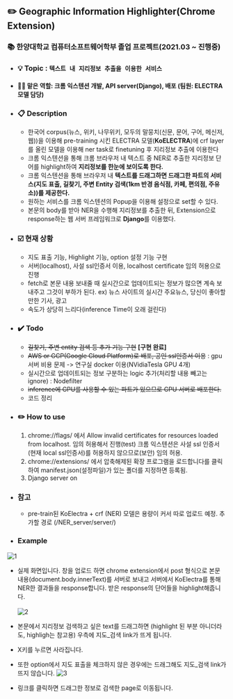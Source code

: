 ## :pencil2: Geographic Information Highlighter(Chrome Extension)
### :books: 한양대학교 컴퓨터소프트웨어학부 졸업 프로젝트(2021.03 ~ 진행중)
- ### :bulb: **Topic** : <code>텍스트 내 지리정보 추출을 이용한 서비스</code>
- #### 👨‍💻 맡은 역할: 크롬 익스텐션 개발, API server(Django), 배포 (팀원: ELECTRA 모델 담당)
- ### :clipboard: Description
  - 한국어 corpus(뉴스, 위키, 나무위키, 모두의 말뭉치(신문, 문어, 구어, 메신저, 웹))을 이용해 pre-training 시킨 ELECTRA 모델(**KoELECTRA**)에 crf layer를 올린 모델을 이용해 ner task로 finetuning 후 지리정보 추출에 이용한다
  - 크롬 익스텐션을 통해 크롬 브라우저 내 텍스트 중 NER로 추출한 지리정보 단어를 highlight하여 **지리정보를 한눈에 보이도록 한다.**
  - 크롬 익스텐션을 통해 브라우저 내 **텍스트를 드래그하면 드래그한 파트의 서비스(지도 표출, 길찾기, 주변 Entity 검색(1km 반경 음식점, 카페, 편의점, 주유소))를 제공한다.**
  - 원하는 서비스를 크롬 익스텐션의 Popup을 이용해 설정으로 set할 수 있다.
  - 본문의 body를 받아 NER을 수행해 지리정보를 추출한 뒤, Extension으로 response하는 웹 서버 프레임워크로 **Django**를 이용했다.
- ### :ballot_box_with_check: 현재 상황
  - 지도 표출 기능, Highlight 기능, option 설정 기능 구현
  - 서버(localhost), 사설 ssl인증서 이용, localhost certificate 임의 허용으로 진행
  - fetch로 본문 내용 보내줄 때 실시간으로 업데이트되는 정보가 많으면 계속 보내주고 그것이 부하가 된다. ex) 뉴스 사이트의 실시간 주요뉴스, 당신이 좋아할만한 기사, 광고
  - 속도가 상당히 느리다(inference Time이 오래 걸린다)
- ### :heavy_check_mark: Todo
  - ~~길찾기, 주변 entity 검색 등 추가 기능 구현~~ **[구현 완료]**
  - ~~AWS or GCP(Google Cloud Platform)로 배포, 공인 ssl인증서 이용~~ : gpu 서버 비용 문제 -> 연구실 docker 이용(NVidiaTesla GPU 4개)
  - 실시간으로 업데이트되는 정보 구분하는 logic 추가(처리할 내용 빼고는 ignore) : Nodefilter
  - ~~inference에 GPU를 사용할 수 있는 파트가 있으므로 GPU 서버로 배포한다.~~
  - 코드 정리
 - ### :pencil2: How to use
    1. chrome://flags/ 에서 Allow invalid certificates for resources loaded from localhost. 임의 허용해서 진행(test) 크롬 익스텐션은 사설 ssl 인증서(현재 local ssl인증서)를 허용하지 않으므로(보안) 임의 허용.
    2. chrome://extensions/ 에서 압축해제된 확장 프로그램을 로드합니다를 클릭하여 manifest.json(설정파일)가 있는 폴더를 지정하면 등록됨. 
    3. Django server on
 - ### 참고
    - pre-train된 KoElectra + crf (NER) 모델은 용량이 커서 따로 업로드 예정. 추가할 경로 (/NER_server/server/)

 - ### Example
 ![1](https://user-images.githubusercontent.com/26399303/134728462-059e0051-315b-4053-9014-c9d99db7b675.png)
 - 실제 화면입니다. 창을 업로드 하면 chrome extension에서 post 형식으로 본문 내용(document.body.innerText)를 서버로 보내고 서버에서 KoElectra를 통해 NER한 결과들을 response합니다. 받은 response의 단어들을 highlight해줍니다.<br><br>
 ![2](https://user-images.githubusercontent.com/26399303/134728524-912fed94-a17f-4e9d-998c-f8961399bfff.png)

 - 본문에서 지리정보 검색하고 싶은 text를 드래그하면 (highlight 된 부분 아니더라도, highligh는 참고용) 우측에 지도_검색 link가 뜨게 됩니다. 
 - X키를 누르면 사라집니다. 
 - 또한 option에서 지도 표출을 체크하지 않은 경우에는 드래그해도 지도_검색 link가 뜨지 않습니다.
 ![3](https://user-images.githubusercontent.com/26399303/134728532-3502395f-6791-4a1e-b3bb-e2cceb4e2f7f.png)
  
  - 링크를 클릭하면 드래그한 정보로 검색한 page로 이동됩니다.<br>

